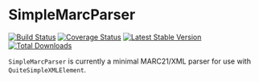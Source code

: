 SimpleMarcParser
===============

[![Build Status](https://travis-ci.org/danmichaelo/simplemarcparser.png?branch=master)](https://travis-ci.org/danmichaelo/simplemarcparser)
[![Coverage Status](https://coveralls.io/repos/danmichaelo/simplemarcparser/badge.png?branch=master)](https://coveralls.io/r/danmichaelo/simplemarcparser?branch=master)
[![Latest Stable Version](https://poser.pugx.org/danmichaelo/simplemarcparser/version.png)](https://packagist.org/packages/danmichaelo/simplemarcparser)
[![Total Downloads](https://poser.pugx.org/danmichaelo/simplemarcparser/downloads.png)](https://packagist.org/packages/danmichaelo/simplemarcparser)


`SimpleMarcParser` is currently a minimal MARC21/XML parser for use with `QuiteSimpleXMLElement`.
